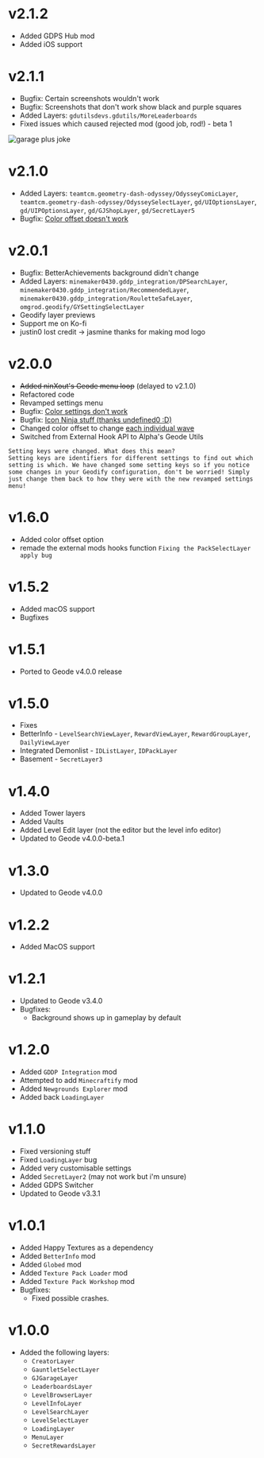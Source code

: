 # v2.1.2

- Added GDPS Hub mod
- Added iOS support

# v2.1.1

- Bugfix: Certain screenshots wouldn't work
- Bugfix: Screenshots that don't work show black and purple squares
- Added Layers: `gdutilsdevs.gdutils/MoreLeaderboards`
- Fixed issues which caused rejected mod (good job, rod!) - beta 1

![garage plus joke](omgrod.geodify/changelog1.png)

# v2.1.0

- Added Layers: `teamtcm.geometry-dash-odyssey/OdysseyComicLayer`, `teamtcm.geometry-dash-odyssey/OdysseySelectLayer`, `gd/UIOptionsLayer`, `gd/UIPOptionsLayer`, `gd/GJShopLayer`, `gd/SecretLayer5`
- Bugfix: [Color offset doesn't work](https://github.com/OmgRod/Geodify/issues/20)

# v2.0.1

- Bugfix: BetterAchievements background didn't change
- Added Layers: `minemaker0430.gddp_integration/DPSearchLayer`, `minemaker0430.gddp_integration/RecommendedLayer`, `minemaker0430.gddp_integration/RouletteSafeLayer`, `omgrod.geodify/GYSettingSelectLayer`
- Geodify layer previews
- Support me on Ko-fi
- justin0 lost credit -> jasmine thanks for making mod logo

# v2.0.0

- ~~Added ninXout's Geode menu loop~~ (delayed to v2.1.0)
- Refactored code
- Revamped settings menu
- Bugfix: [Color settings don't work](https://github.com/OmgRod/Geodify/issues/11)
- Bugfix: [Icon Ninja stuff (thanks undefined0 :D)](https://github.com/OmgRod/Geodify/issues/14)
- Changed color offset to change [each individual wave](https://github.com/OmgRod/Geodify/issues/13)
- Switched from External Hook API to Alpha's Geode Utils

```
Setting keys were changed. What does this mean?
Setting keys are identifiers for different settings to find out which setting is which. We have changed some setting keys so if you notice some changes in your Geodify configuration, don't be worried! Simply just change them back to how they were with the new revamped settings menu!
```

# v1.6.0

- Added color offset option
- remade the external mods hooks function `Fixing the PackSelectLayer apply bug`

# v1.5.2

- Added macOS support
- Bugfixes

# v1.5.1

- Ported to Geode v4.0.0 release

# v1.5.0

- Fixes
- BetterInfo - `LevelSearchViewLayer`, `RewardViewLayer`, `RewardGroupLayer`, `DailyViewLayer`
- Integrated Demonlist - `IDListLayer`, `IDPackLayer`
- Basement - `SecretLayer3`

# v1.4.0

- Added Tower layers
- Added Vaults
- Added Level Edit layer (not the editor but the level info editor)
- Updated to Geode v4.0.0-beta.1

# v1.3.0

- Updated to Geode v4.0.0

# v1.2.2

- Added MacOS support

# v1.2.1

- Updated to Geode v3.4.0
- Bugfixes:
    - Background shows up in gameplay by default

# v1.2.0

- Added `GDDP Integration` mod
- Attempted to add `Minecraftify` mod
- Added `Newgrounds Explorer` mod
- Added back `LoadingLayer`

# v1.1.0

- Fixed versioning stuff
- Fixed `LoadingLayer` bug
- Added very customisable settings
- Added `SecretLayer2` (may not work but i'm unsure)
- Added GDPS Switcher
- Updated to Geode v3.3.1

# v1.0.1

- Added Happy Textures as a dependency
- Added `BetterInfo` mod
- Added `Globed` mod
- Added `Texture Pack Loader` mod
- Added `Texture Pack Workshop` mod
- Bugfixes:
    - Fixed possible crashes.

# v1.0.0

- Added the following layers:
    - `CreatorLayer`
    - `GauntletSelectLayer`
    - `GJGarageLayer`
    - `LeaderboardsLayer`
    - `LevelBrowserLayer`
    - `LevelInfoLayer`
    - `LevelSearchLayer`
    - `LevelSelectLayer`
    - `LoadingLayer`
    - `MenuLayer`
    - `SecretRewardsLayer`